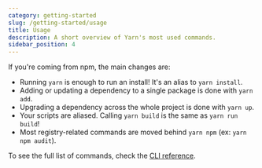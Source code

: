 ```yaml
---
category: getting-started
slug: /getting-started/usage
title: Usage
description: A short overview of Yarn's most used commands.
sidebar_position: 4
---
```


If you're coming from npm, the main changes are:

- Running `yarn` is enough to run an install! It's an alias to `yarn install`.
- Adding or updating a dependency to a single package is done with `yarn add`. 
- Upgrading a dependency across the whole project is done with `yarn up`.
- Your scripts are aliased. Calling `yarn build` is the same as `yarn run build`!
- Most registry-related commands are moved behind `yarn npm` (ex: `yarn npm audit`).

To see the full list of commands, check the [CLI reference](/cli).
